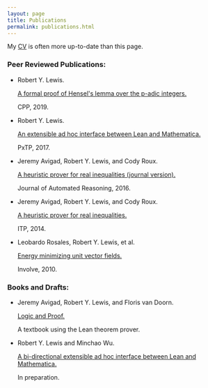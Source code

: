 ```yaml
---
layout: page
title: Publications
permalink: publications.html
---
```


My [CV]({{site.url}}/files/cv.pdf) is often more up-to-date than this page.

### Peer Reviewed Publications:

* Robert Y. Lewis. 

  [A formal proof of Hensel's lemma over the p-adic integers.]({{site.url}}/padics/padics.pdf)

  CPP, 2019.

* Robert Y. Lewis. 

  [An extensible ad hoc interface between Lean and Mathematica.](https://arxiv.org/pdf/1712.09288.pdf) 

  PxTP, 2017.

* Jeremy Avigad, Robert Y. Lewis, and Cody Roux. 

  [A heuristic prover for real inequalities (journal version).](http://arxiv.org/abs/1404.4410) 

  Journal of Automated Reasoning, 2016.

* Jeremy Avigad, Robert Y. Lewis, and Cody Roux.

  [A heuristic prover for real inequalities.](http://arxiv.org/abs/1404.4410) 

  ITP, 2014.

* Leobardo Rosales, Robert Y. Lewis, et al. 

  [Energy minimizing unit vector fields.](http://msp.org/involve/2010/3-4/p07.xhtml) 

  Involve, 2010.


### Books and Drafts:

* Jeremy Avigad, Robert Y. Lewis, and Floris van Doorn. 

  [Logic and Proof.](https://leanprover.github.io/logic_and_proof) 

  A textbook using the Lean theorem prover.

* Robert Y. Lewis and Minchao Wu. 

  [A bi-directional extensible ad hoc interface between Lean and Mathematica.]({{site.url}}/leanmm/lean_mm.pdf) 

  In preparation.